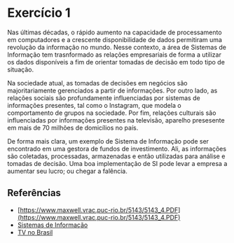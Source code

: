 # Exercício 1

Nas últimas décadas, o rápido aumento na capacidade de processamento em computadores e a crescente disponibilidade de dados permitiram uma revolução da informação no mundo. Nesse contexto, a área de Sistemas de Informação tem trasnformado as relações empresariais de forma a utilizar os dados disponíveis a fim de orientar tomadas de decisão em todo tipo de situação.

Na sociedade atual, as tomadas de decisões em negócios são majoritariamente gerenciados a partir de informações. Por outro lado, as relações sociais são profundamente influenciadas por sistemas de informações presentes, tal como o Instagram, que modela o comportamento de grupos na sociedade. Por fim, relações culturais são influenciadas por informações presentes na televisão, aparelho presesente em mais de 70 milhões de domicílios no país.

De forma mais clara, um exemplo de Sistema de Informação pode ser encontrado em uma gestora de fundos de investimento. Ali, as informações são coletadas, processadas, armazenadas e então utilizadas para análise e tomadas de decisão. Uma boa implementação de SI pode levar a empresa a aumentar seu lucro; ou chegar a falência.

## Referências
- [https://www.maxwell.vrac.puc-rio.br/5143/5143_4.PDF](https://www.maxwell.vrac.puc-rio.br/5143/5143_4.PDF)
- [Sistemas de Informação](https://www.pontotel.com.br/sistema-de-informacao/)
- [TV no Brasil](https://www.poder360.com.br/tecnologia/434-das-casas-com-tv-no-brasil-tinham-streaming-em-2022-diz-ibge/)
